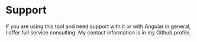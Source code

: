 # Support
If you are using this tool and need support with it or with Angular in general, I offer full service
consulting. My contact information is in my Github profile.

